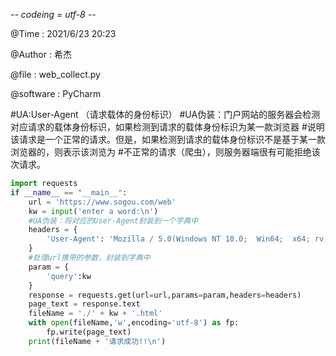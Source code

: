 -*- codeing = utf-8 -*-

@Time : 2021/6/23 20:23

@Author : 希杰

@file : web_collect.py

@software : PyCharm

#UA:User-Agent （请求载体的身份标识）
#UA伪装：门户网站的服务器会检测对应请求的载体身份标识，如果检测到请求的载体身份标识为某一款浏览器
#说明该请求是一个正常的请求。但是，如果检测到请求的载体身份标识不是基于某一款浏览器的，则表示该浏览为
#不正常的请求（爬虫），则服务器端很有可能拒绝该次请求。

```python
import requests
if __name__ == "__main__":
    url = 'https://www.sogou.com/web'
    kw = input('enter a word:\n')
    #UA伪装：将对应的User-Agent封装到一个字典中
    headers = {
        'User-Agent': 'Mozilla / 5.0(Windows NT 10.0;  Win64;  x64; rv: 89.0) Gecko / 20100101  Firefox / 89.0'
    }
    #处理url携带的参数，封装到字典中
    param = {
        'query':kw
    }
    response = requests.get(url=url,params=param,headers=headers)
    page_text = response.text
    fileName = './' + kw + '.html'
    with open(fileName,'w',encoding='utf-8') as fp:
        fp.write(page_text)
    print(fileName + '请求成功!!\n')
```

